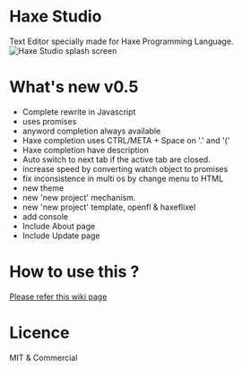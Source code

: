 Haxe Studio
===========
Text Editor specially made for Haxe Programming Language.
![Haxe Studio splash screen](http://i.imgur.com/uSnhvRw.png)

What's new v0.5
=============

- Complete rewrite in Javascript
- uses promises
- anyword completion always available
- Haxe completion uses CTRL/META + Space on '.' and '('
- Haxe completion have description
- Auto switch to next tab if the active tab are closed.
- increase speed by converting watch object to promises
- fix inconsistence in multi os by change menu to HTML
- new theme
- new 'new project' mechanism.
- new 'new project' template, openfl & haxeflixel
- add console
- Include About page
- Include Update page


How to use this ?
=================

[Please refer this wiki page](https://github.com/misterpah/Haxe-Studio/wiki/How-to-install-Haxe-Studio)


Licence
=======
MIT & Commercial
